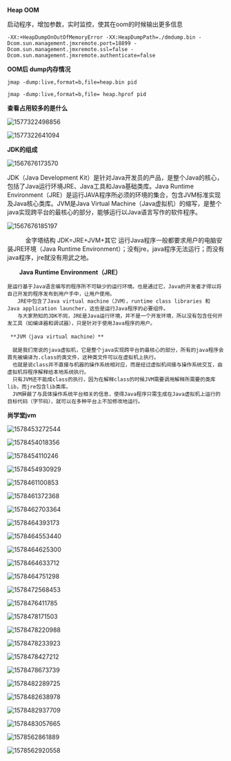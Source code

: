 **Heap OOM**

启动程序，增加参数，实时监控，使其在oom的时候输出更多信息

```
-XX:+HeapDumpOnOutOfMemoryError -XX:HeapDumpPath=./dmdump.bin -Dcom.sun.management.jmxremote.port=18899 -Dcom.sun.management.jmxremote.ssl=false -Dcom.sun.management.jmxremote.authenticate=false
```



**OOM后 dump内存情况**

```
jmap -dump:live,format=b,file=heap.bin pid

jmap -dump:live,format=b,file= heap.hprof pid
```



**查看占用较多的是什么**

![1577322498856](assets/1577322498856.png)

![1577322641094](assets/1577322641094.png)









**JDK的组成**



![1567676173570](assets/1567676173570.png)

JDK（Java Development Kit）是针对Java开发员的产品，是整个Java的核心，包括了Java运行环境JRE、Java工具和Java基础类库。Java Runtime Environment（JRE）是运行JAVA程序所必须的环境的集合，包含JVM标准实现及Java核心类库。JVM是Java Virtual Machine（Java虚拟机）的缩写，是整个java实现跨平台的最核心的部分，能够运行以Java语言写作的软件程序。 





![1567676185197](assets/1567676185197.png)

　　　金字塔结构 JDK=JRE+JVM+其它 运行Java程序一般都要求用户的电脑安装JRE环境（Java Runtime Environment）；没有jre，java程序无法运行；而没有java程序，jre就没有用武之地。

　　**Java Runtime Environment（JRE）**

```
是运行基于Java语言编写的程序所不可缺少的运行环境。也是通过它，Java的开发者才得以将自己开发的程序发布到用户手中，让用户使用。
　　JRE中包含了Java virtual machine（JVM），runtime class libraries 和 Java application launcher，这些是运行Java程序的必要组件。
　　与大家熟知的JDK不同，JRE是Java运行环境，并不是一个开发环境，所以没有包含任何开发工具（如编译器和调试器），只是针对于使用Java程序的用户。
```

  	 **JVM（java virtual machine）**

```
　就是我们常说的java虚拟机，它是整个java实现跨平台的最核心的部分，所有的java程序会首先被编译为.class的类文件，这种类文件可以在虚拟机上执行。
　也就是说class并不直接与机器的操作系统相对应，而是经过虚拟机间接与操作系统交互，由虚拟机将程序解释给本地系统执行。
　只有JVM还不能成class的执行，因为在解释class的时候JVM需要调用解释所需要的类库lib，而jre包含lib类库。
　JVM屏蔽了与具体操作系统平台相关的信息，使得Java程序只需生成在Java虚拟机上运行的目标代码（字节码），就可以在多种平台上不加修改地运行。
```





**尚学堂jvm**

![1578453272544](assets/1578453272544.png)





![1578454018356](assets/1578454018356.png)





![1578454110246](assets/1578454110246.png)



 ![1578454930929](assets/1578454930929.png)



![1578461100853](assets/1578461100853.png)



![1578461372368](assets/1578461372368.png)



![1578462703364](assets/1578462703364.png)





![1578464393173](assets/1578464393173.png)



 ![1578464553440](assets/1578464553440.png)



![1578464625300](assets/1578464625300.png)



![1578464633712](assets/1578464633712.png)





![1578464751298](assets/1578464751298.png)





![1578472568453](assets/1578472568453.png)





![1578476411785](assets/1578476411785.png)





![1578478171503](assets/1578478171503.png)

![1578478220988](assets/1578478220988.png)

![1578478233923](assets/1578478233923.png)

![1578478427212](assets/1578478427212.png)











![1578478673739](assets/1578478673739.png)



![1578482289725](assets/1578482289725.png)

![1578482638978](assets/1578482638978.png)

![1578482937709](assets/1578482937709.png)

![1578483057665](assets/1578483057665.png)

![1578562861889](assets/1578562861889.png)

![1578562920558](assets/1578562920558.png)







